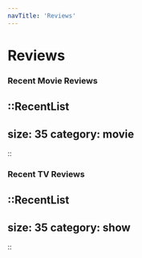 ```yaml
---
navTitle: 'Reviews'
---
```


# Reviews

### Recent Movie Reviews

::RecentList
---
size: 35
category: movie
---
::


### Recent TV Reviews

::RecentList
---
size: 35
category: show
---
::

